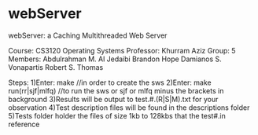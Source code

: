 # webServer
webServer: a Caching Multithreaded Web Server

Course: CS3120 Operating Systems
Professor: Khurram Aziz
Group: 5
Members: Abdulrahman M. Al Jedaibi
		 Brandon Hope
		 Damianos S. Vonapartis
		 Robert S. Thomas


Steps:
1)Enter: make      //in order to create the sws
2)Enter: make run(rr|sjf|mlfq)  //to run the sws or sjf or mlfq minus the brackets in background
3)Results will be output to test.#.(R|S|M).txt for your observation
4)Test description files will be found in the descriptions folder
5)Tests folder holder the files of size 1kb to 128kbs that the test#.in reference

